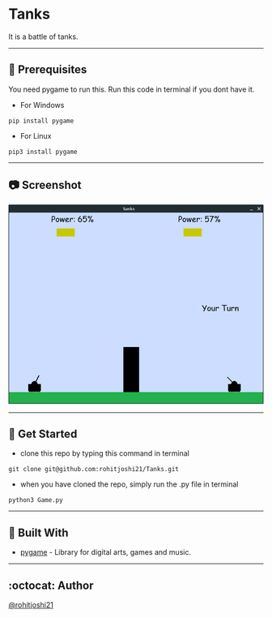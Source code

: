 # Tanks

It is a battle of tanks.

-----

## :crystal_ball: Prerequisites

You need pygame to run this.
Run this code in terminal if you dont have it.
- For Windows
```
pip install pygame
```
- For Linux
```
pip3 install pygame
```

----------

## :camera: Screenshot

![Calc](Assets/ss1.png)

----------

## :floppy_disk: Get Started

- clone this repo by typing this command in terminal
```
git clone git@github.com:rohitjoshi21/Tanks.git
```
- when you have cloned the repo, simply run the .py file in terminal 
```
python3 Game.py
```
----------

## :hammer: Built With

- [pygame](https://github.com/pygame/) - Library for digital arts, games and music.

----------

## :octocat: Author

[@rohitjoshi21](https://github.com/rohitjoshi21)
